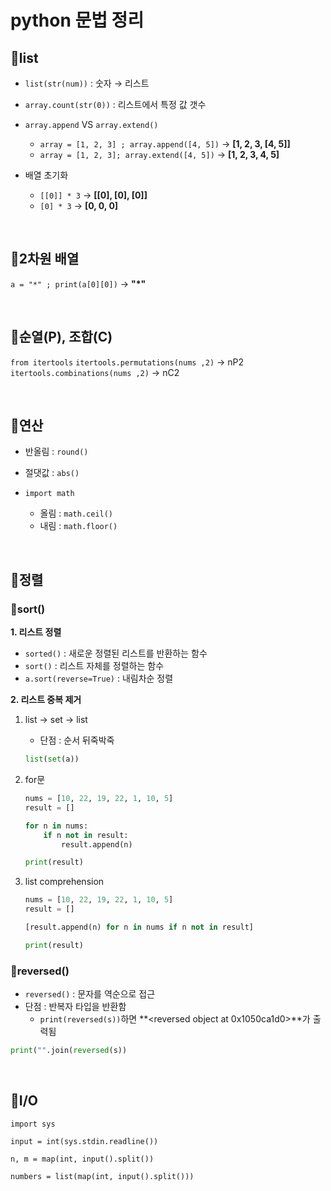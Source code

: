 # python 문법 정리

## 🐰list
- `list(str(num))` : 숫자 → 리스트
- `array.count(str(0))` : 리스트에서 특정 값 갯수
- `array.append` VS `array.extend()`
    - `array = [1, 2, 3] ; array.append([4, 5])` → **[1, 2, 3, [4, 5]]**
    - `array = [1, 2, 3]; array.extend([4, 5])`  → **[1, 2, 3, 4, 5]**

- 배열 초기화
    - `[[0]] * 3` → **[[0], [0], [0]]**
    - `[0] * 3`  → **[0, 0, 0]**

<br>

## 🐰2차원 배열
`a = "*" ; print(a[0][0])` → **"*"**

<br>

## 🐰순열(P), 조합(C)
`from itertools`
`itertools.permutations(nums ,2)` → nP2
`itertools.combinations(nums ,2)` → nC2

<br>

## 🐰연산

- 반올림 : `round()`
- 절댓값 : `abs()`

- `import math`
    - 올림 : `math.ceil()`
    - 내림 : `math.floor()`

<br>

## 🐰정렬
### 🥕sort()
**1. 리스트 정렬**
- `sorted()` : 새로운 정렬된 리스트를 반환하는 함수
- `sort()` : 리스트 자체를 정렬하는 함수
- `a.sort(reverse=True)` : 내림차순 정렬


**2. 리스트 중복 제거**
1. list -> set -> list
    - 단점 : 순서 뒤죽박죽
    ```python
    list(set(a))
    ```

2. for문
    ```python
    nums = [10, 22, 19, 22, 1, 10, 5]
    result = []

    for n in nums:
        if n not in result:
            result.append(n)

    print(result)
    ```

3. list comprehension
    ```python
    nums = [10, 22, 19, 22, 1, 10, 5]
    result = []

    [result.append(n) for n in nums if n not in result]

    print(result)
    ```


### 🥕reversed()
- `reversed()` : 문자를 역순으로 접근
- 단점 : 반복자 타입을 반환함
    - `print(reversed(s))`하면 **<reversed object at 0x1050ca1d0>**가 출력됨
```python
print("".join(reversed(s))
```

<br>

## 🐰I/O
`import sys`

`input = int(sys.stdin.readline())`

`n, m = map(int, input().split())`

`numbers = list(map(int, input().split()))`